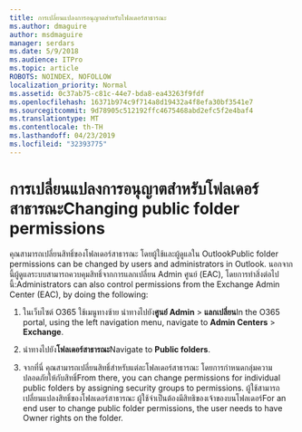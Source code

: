 ```yaml
---
title: การเปลี่ยนแปลงการอนุญาตสำหรับโฟลเดอร์สาธารณะ
ms.author: dmaguire
author: msdmaguire
manager: serdars
ms.date: 5/9/2018
ms.audience: ITPro
ms.topic: article
ROBOTS: NOINDEX, NOFOLLOW
localization_priority: Normal
ms.assetid: 0c37ab75-c81c-44e7-bda8-ea43263f9fdf
ms.openlocfilehash: 16371b974c9f714a8d19432a4f8efa30bf3541e7
ms.sourcegitcommit: 9d78905c512192ffc4675468abd2efc5f2e4baf4
ms.translationtype: MT
ms.contentlocale: th-TH
ms.lasthandoff: 04/23/2019
ms.locfileid: "32393775"
---
```

# <a name="changing-public-folder-permissions"></a><span data-ttu-id="1e86a-102">การเปลี่ยนแปลงการอนุญาตสำหรับโฟลเดอร์สาธารณะ</span><span class="sxs-lookup"><span data-stu-id="1e86a-102">Changing public folder permissions</span></span>

<span data-ttu-id="1e86a-103">คุณสามารถเปลี่ยนสิทธิ์ของโฟลเดอร์สาธารณะ โดยผู้ใช้และผู้ดูแลใน Outlook</span><span class="sxs-lookup"><span data-stu-id="1e86a-103">Public folder permissions can be changed by users and administrators in Outlook.</span></span> <span data-ttu-id="1e86a-104">นอกจากนี้ผู้ดูแลระบบสามารถควบคุมสิทธิ์จากการแลกเปลี่ยน Admin ศูนย์ (EAC), โดยการทำสิ่งต่อไปนี้:</span><span class="sxs-lookup"><span data-stu-id="1e86a-104">Administrators can also control permissions from the Exchange Admin Center (EAC), by doing the following:</span></span>
  
1. <span data-ttu-id="1e86a-105">ในเว็บไซต์ O365 ใช้เมนูทางซ้าย นำทางไปยัง**ศูนย์ Admin** \> **แลกเปลี่ยน**</span><span class="sxs-lookup"><span data-stu-id="1e86a-105">In the O365 portal, using the left navigation menu, navigate to **Admin Centers** \> **Exchange**.</span></span>
    
2. <span data-ttu-id="1e86a-106">นำทางไปยัง**โฟลเดอร์สาธารณะ**</span><span class="sxs-lookup"><span data-stu-id="1e86a-106">Navigate to **Public folders**.</span></span>
    
3. <span data-ttu-id="1e86a-107">จากที่นี่ คุณสามารถเปลี่ยนสิทธิ์สำหรับแต่ละโฟลเดอร์สาธารณะ โดยการกำหนดกลุ่มความปลอดภัยให้กับสิทธิ์</span><span class="sxs-lookup"><span data-stu-id="1e86a-107">From there, you can change permissions for individual public folders by assigning security groups to permissions.</span></span> <span data-ttu-id="1e86a-108">ผู้ใช้สามารถเปลี่ยนแปลงสิทธิ์ของโฟลเดอร์สาธารณะ ผู้ใช้จำเป็นต้องมีสิทธิของเจ้าของบนโฟลเดอร์</span><span class="sxs-lookup"><span data-stu-id="1e86a-108">For an end user to change public folder permissions, the user needs to have Owner rights on the folder.</span></span>
    

